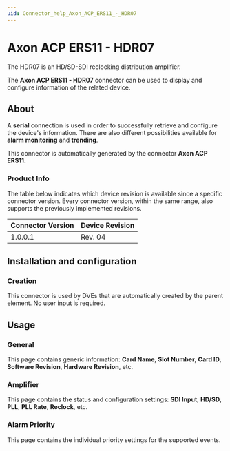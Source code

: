 ```yaml
---
uid: Connector_help_Axon_ACP_ERS11_-_HDR07
---
```


# Axon ACP ERS11 - HDR07

The HDR07 is an HD/SD-SDI reclocking distribution amplifier.

The **Axon ACP ERS11 - HDR07** connector can be used to display and configure information of the related device.

## About

A **serial** connection is used in order to successfully retrieve and configure the device's information. There are also different possibilities available for **alarm monitoring** and **trending**.

This connector is automatically generated by the connector **Axon ACP ERS11.**

### Product Info

The table below indicates which device revision is available since a specific connector version. Every connector version, within the same range, also supports the previously implemented revisions.

| **Connector Version** | **Device Revision** |
|--------------------|---------------------|
| 1.0.0.1            | Rev. 04             |

## Installation and configuration

### Creation

This connector is used by DVEs that are automatically created by the parent element. No user input is required.

## Usage

### General

This page contains generic information: **Card Name**, **Slot Number**, **Card ID**, **Software Revision**, **Hardware Revision**, etc.

### Amplifier

This page contains the status and configuration settings: **SDI Input**, **HD/SD**, **PLL**, **PLL Rate**, **Reclock**, etc.

### Alarm Priority

This page contains the individual priority settings for the supported events.
